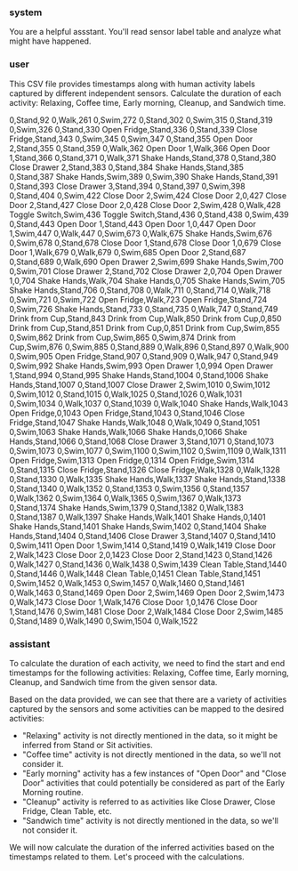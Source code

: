 ### system
You are a helpful assstant. You'll read sensor label table and analyze what might have happened.
### user

This CSV file provides timestamps along with human activity labels captured by different independent sensors.
Calculate the duration of each activity: Relaxing, Coffee time, Early morning, Cleanup, and Sandwich time.
    
0,Stand,92
0,Walk,261
0,Swim,272
0,Stand,302
0,Swim,315
0,Stand,319
0,Swim,326
0,Stand,330
Open Fridge,Stand,336
0,Stand,339
Close Fridge,Stand,343
0,Swim,345
0,Swim,347
0,Stand,355
Open Door 2,Stand,355
0,Stand,359
0,Walk,362
Open Door 1,Walk,366
Open Door 1,Stand,366
0,Stand,371
0,Walk,371
Shake Hands,Stand,378
0,Stand,380
Close Drawer 2,Stand,383
0,Stand,384
Shake Hands,Stand,385
0,Stand,387
Shake Hands,Swim,389
0,Swim,390
Shake Hands,Stand,391
0,Stand,393
Close Drawer 3,Stand,394
0,Stand,397
0,Swim,398
0,Stand,404
0,Swim,422
Close Door 2,Swim,424
Close Door 2,0,427
Close Door 2,Stand,427
Close Door 2,0,428
Close Door 2,Swim,428
0,Walk,428
Toggle Switch,Swim,436
Toggle Switch,Stand,436
0,Stand,438
0,Swim,439
0,Stand,443
Open Door 1,Stand,443
Open Door 1,0,447
Open Door 1,Swim,447
0,Walk,447
0,Swim,673
0,Walk,675
Shake Hands,Swim,676
0,Swim,678
0,Stand,678
Close Door 1,Stand,678
Close Door 1,0,679
Close Door 1,Walk,679
0,Walk,679
0,Swim,685
Open Door 2,Stand,687
0,Stand,689
0,Walk,690
Open Drawer 2,Swim,699
Shake Hands,Swim,700
0,Swim,701
Close Drawer 2,Stand,702
Close Drawer 2,0,704
Open Drawer 1,0,704
Shake Hands,Walk,704
Shake Hands,0,705
Shake Hands,Swim,705
Shake Hands,Stand,706
0,Stand,708
0,Walk,711
0,Stand,714
0,Walk,718
0,Swim,721
0,Swim,722
Open Fridge,Walk,723
Open Fridge,Stand,724
0,Swim,726
Shake Hands,Stand,733
0,Stand,735
0,Walk,747
0,Stand,749
Drink from Cup,Stand,843
Drink from Cup,Walk,850
Drink from Cup,0,850
Drink from Cup,Stand,851
Drink from Cup,0,851
Drink from Cup,Swim,855
0,Swim,862
Drink from Cup,Swim,865
0,Swim,874
Drink from Cup,Swim,876
0,Swim,885
0,Stand,889
0,Walk,896
0,Stand,897
0,Walk,900
0,Swim,905
Open Fridge,Stand,907
0,Stand,909
0,Walk,947
0,Stand,949
0,Swim,992
Shake Hands,Swim,993
Open Drawer 1,0,994
Open Drawer 1,Stand,994
0,Stand,995
Shake Hands,Stand,1004
0,Stand,1006
Shake Hands,Stand,1007
0,Stand,1007
Close Drawer 2,Swim,1010
0,Swim,1012
0,Swim,1012
0,Stand,1015
0,Walk,1025
0,Stand,1026
0,Walk,1031
0,Swim,1034
0,Walk,1037
0,Stand,1039
0,Walk,1040
Shake Hands,Walk,1043
Open Fridge,0,1043
Open Fridge,Stand,1043
0,Stand,1046
Close Fridge,Stand,1047
Shake Hands,Walk,1048
0,Walk,1049
0,Stand,1051
0,Swim,1063
Shake Hands,Walk,1066
Shake Hands,0,1066
Shake Hands,Stand,1066
0,Stand,1068
Close Drawer 3,Stand,1071
0,Stand,1073
0,Swim,1073
0,Swim,1077
0,Swim,1100
0,Swim,1102
0,Swim,1109
0,Walk,1311
Open Fridge,Swim,1313
Open Fridge,0,1314
Open Fridge,Swim,1314
0,Stand,1315
Close Fridge,Stand,1326
Close Fridge,Walk,1328
0,Walk,1328
0,Stand,1330
0,Walk,1335
Shake Hands,Walk,1337
Shake Hands,Stand,1338
0,Stand,1340
0,Walk,1352
0,Stand,1353
0,Swim,1356
0,Stand,1357
0,Walk,1362
0,Swim,1364
0,Walk,1365
0,Swim,1367
0,Walk,1373
0,Stand,1374
Shake Hands,Swim,1379
0,Stand,1382
0,Walk,1383
0,Stand,1387
0,Walk,1397
Shake Hands,Walk,1401
Shake Hands,0,1401
Shake Hands,Stand,1401
Shake Hands,Swim,1402
0,Stand,1404
Shake Hands,Stand,1404
0,Stand,1406
Close Drawer 3,Stand,1407
0,Stand,1410
0,Swim,1411
Open Door 1,Swim,1414
0,Stand,1419
0,Walk,1419
Close Door 2,Walk,1423
Close Door 2,0,1423
Close Door 2,Stand,1423
0,Stand,1426
0,Walk,1427
0,Stand,1436
0,Walk,1438
0,Swim,1439
Clean Table,Stand,1440
0,Stand,1446
0,Walk,1448
Clean Table,0,1451
Clean Table,Stand,1451
0,Swim,1452
0,Walk,1453
0,Swim,1457
0,Walk,1460
0,Stand,1461
0,Walk,1463
0,Stand,1469
Open Door 2,Swim,1469
Open Door 2,Swim,1473
0,Walk,1473
Close Door 1,Walk,1476
Close Door 1,0,1476
Close Door 1,Stand,1476
0,Swim,1481
Close Door 2,Walk,1484
Close Door 2,Swim,1485
0,Stand,1489
0,Walk,1490
0,Swim,1504
0,Walk,1522

### assistant
To calculate the duration of each activity, we need to find the start and end timestamps for the following activities: Relaxing, Coffee time, Early morning, Cleanup, and Sandwich time from the given sensor data. 

Based on the data provided, we can see that there are a variety of activities captured by the sensors and some activities can be mapped to the desired activities:

- "Relaxing" activity is not directly mentioned in the data, so it might be inferred from Stand or Sit activities.
- "Coffee time" activity is not directly mentioned in the data, so we'll not consider it.
- "Early morning" activity has a few instances of "Open Door" and "Close Door" activities that could potentially be considered as part of the Early Morning routine.
- "Cleanup" activity is referred to as activities like Close Drawer, Close Fridge, Clean Table, etc.
- "Sandwich time" activity is not directly mentioned in the data, so we'll not consider it.

We will now calculate the duration of the inferred activities based on the timestamps related to them. Let's proceed with the calculations.
